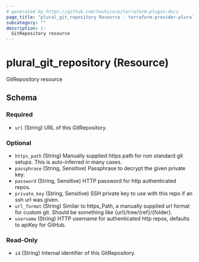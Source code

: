 ```yaml
---
# generated by https://github.com/hashicorp/terraform-plugin-docs
page_title: "plural_git_repository Resource - terraform-provider-plural"
subcategory: ""
description: |-
  GitRepository resource
---
```


# plural_git_repository (Resource)

GitRepository resource



<!-- schema generated by tfplugindocs -->
## Schema

### Required

- `url` (String) URL of this GitRepository.

### Optional

- `https_path` (String) Manually supplied https path for non standard git setups. This is auto-inferred in many cases.
- `passphrase` (String, Sensitive) Passphrase to decrypt the given private key.
- `password` (String, Sensitive) HTTP password for http authenticated repos.
- `private_key` (String, Sensitive) SSH private key to use with this repo if an ssh url was given.
- `url_format` (String) Similar to https_Path, a manually supplied url format for custom git. Should be something like {url}/tree/{ref}/{folder}.
- `username` (String) HTTP username for authenticated http repos, defaults to apiKey for GitHub.

### Read-Only

- `id` (String) Internal identifier of this GitRepository.
